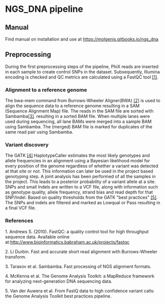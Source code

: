 # NGS_DNA pipeline 
## Manual
Find manual on installation and use at https://molgenis.gitbooks.io/ngs_dna

## Preprocessing

During the first preprocessing steps of the pipeline, PhiX reads are inserted in each sample to create control SNPs in the dataset. Subsequently, Illumina encoding is checked and QC metrics are calculated using a FastQC tool [[1]](#r1).
  
### Alignment to a reference genome

The bwa-mem command from Burrows-Wheeler Aligner(BWA) [[2]](#r2) is used to align the sequence data to a reference genome resulting in a SAM (Sequence Alignment Map) file. The reads in the SAM file are sorted with Sambamba[[3]](#r3). resulting in a sorted BAM file. When multiple lanes were used during sequencing, all lane BAMs were merged into a sample BAM using Sambamba. The (merged) BAM file is marked for duplicates of the same read pair using Sambamba.

### Variant discovery

The GATK [[4]](#r4) HaplotypeCaller estimates the most likely genotypes and allele frequencies in an alignment using a Bayesian likelihood model for every position of the genome regardless of whether a variant was detected at that site or not. This information can later be used in the project based genotyping step.
A joint analysis has been performed of all the samples in the project. This leads to a posterior probability of a variant allele at a site. SNPs and small Indels are written to a VCF file, along with information such as genotype quality, allele frequency, strand bias and read depth for that SNP/Indel. Based on quality thresholds from the GATK "best practices" [[5]](#r5). The SNPs and indels are filtered and marked as Lowqual or Pass resulting in a final VCF file.

### References
<a name="r1"> 1. Andrews S. (2010). FastQC: a quality control tool for high throughput sequence data. Available online at:http://www.bioinformatics.babraham.ac.uk/projects/fastqc </a>

<a name="r2"> 2. Li Durbin. Fast and accurate short read alignment with Burrows-Wheeler transform.</a>

<a name="r3"> 3. Tarasov et al. Sambamba. Fast processing of NGS alignment formats. </a>

<a name="r4"> 4. McKenna et al. The Genome Analysis Toolkit: a MapReduce framework for analyzing next-generation DNA sequencing data. </a>

<a name="r5"> 5. Van der Auwera et al. From FastQ data to high confidence variant calls: the Genome Analysis Toolkit best practices pipeline.</a>

